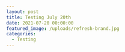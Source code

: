 ```yaml
---
layout: post
title: Testing July 20th
date: 2021-07-20 00:00:00
featured_image: /uploads/refresh-brand.jpg
categories:
  - Testing
---
```

